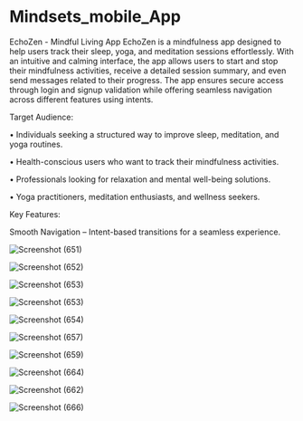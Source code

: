 # Mindsets_mobile_App

EchoZen - Mindful Living App 
EchoZen is a mindfulness app designed to help users track their sleep, yoga, and meditation sessions effortlessly. With an intuitive and calming interface, the app allows users to start and stop their mindfulness activities, receive a detailed session summary, and even send messages related to their progress. The app ensures secure access through login and signup validation while offering seamless navigation across different features using intents. 

Target Audience: 

• Individuals seeking a structured way to improve sleep, meditation, and yoga routines. 

• Health-conscious users who want to track their mindfulness activities. 

• Professionals looking for relaxation and mental well-being solutions. 

• Yoga practitioners, meditation enthusiasts, and wellness seekers. 

Key Features: 

Smooth Navigation – Intent-based transitions for a seamless experience. 

![Screenshot (651)](https://github.com/user-attachments/assets/120fb67c-ef5a-4284-a2c1-9d2752cd0fd5)

![Screenshot (652)](https://github.com/user-attachments/assets/556d35b3-17c5-482f-bab8-9cf559fd6d87)

![Screenshot (653)](https://github.com/user-attachments/assets/4fb48152-10b1-4b43-ac60-f2307ab08eb1)

![Screenshot (653)](https://github.com/user-attachments/assets/a3469ae7-1ce1-42aa-bb2a-b92809983ccf)

![Screenshot (654)](https://github.com/user-attachments/assets/9a551f02-272b-44ce-8bd6-7a65ad311444)

![Screenshot (657)](https://github.com/user-attachments/assets/cace03d0-f9cb-4c74-a310-2c9e4ee412d5)

![Screenshot (659)](https://github.com/user-attachments/assets/022b93da-78a0-4f05-90d0-cd1f869e7f55)

![Screenshot (664)](https://github.com/user-attachments/assets/074b21d2-4464-4eea-8b9e-24fd9a289550)

![Screenshot (662)](https://github.com/user-attachments/assets/f1d18fc3-617e-4568-a189-1784b1602346)

![Screenshot (666)](https://github.com/user-attachments/assets/084ed155-5049-4e8d-bb6e-822d767090e1)











